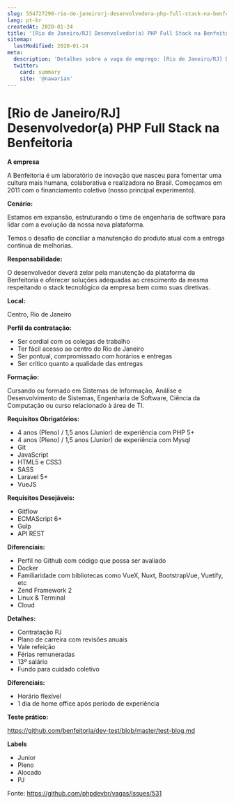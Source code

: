 ```yaml
---
slug: 554727290-rio-de-janeirorj-desenvolvedora-php-full-stack-na-benfeitoria
lang: pt-br
createdAt: 2020-01-24
title: '[Rio de Janeiro/RJ] Desenvolvedor(a) PHP Full Stack na Benfeitoria - Vaga de Emprego'
sitemap:
  lastModified: 2020-01-24
meta:
  description: 'Detalhes sobre a vaga de emprego: [Rio de Janeiro/RJ] Desenvolvedor(a) PHP Full Stack na Benfeitoria'
  twitter:
    card: summary
    site: '@nawarian'
---
```


# [Rio de Janeiro/RJ] Desenvolvedor(a) PHP Full Stack na Benfeitoria

**A empresa**

A Benfeitoria é um laboratório de inovação que nasceu para fomentar uma cultura mais humana, colaborativa e realizadora no Brasil. Começamos em 2011 com o financiamento coletivo (nosso principal experimento).

**Cenário:**

Estamos em expansão, estruturando o time de engenharia de software para lidar com a evolução da nossa nova plataforma.

Temos o desafio de conciliar a manutenção do produto atual com a entrega continua de melhorias.

**Responsabilidade:**

O desenvolvedor deverá zelar pela manutenção da plataforma da Benfeitoria e oferecer soluções adequadas ao crescimento da mesma respeitando o stack tecnológico da empresa bem como suas diretivas.

**Local:**

Centro, Rio de Janeiro

**Perfil da contratação:**

- Ser cordial com os colegas de trabalho
- Ter fácil acesso ao centro do Rio de Janeiro
- Ser pontual, compromissado com horários e entregas
- Ser crítico quanto a qualidade das entregas

**Formação:**

Cursando ou formado em Sistemas de Informação, Análise e Desenvolvimento de Sistemas, Engenharia de Software, Ciência da Computação ou curso relacionado à área de TI.

**Requisitos Obrigatórios:**

- 4 anos (Pleno) / 1,5 anos (Junior) de experiência com PHP 5+
- 4 anos (Pleno) / 1,5 anos (Junior) de experiência com Mysql
- Git
- JavaScript
- HTML5 e CSS3
- SASS
- Laravel 5+
- VueJS

**Requisitos Desejáveis:**

- Gitflow
- ECMAScript 6+
- Gulp
- API REST

**Diferenciais:**

- Perfil no Github com código que possa ser avaliado
- Docker
- Familiaridade com bibliotecas como VueX, Nuxt, BootstrapVue, Vuetify, etc
- Zend Framework 2
- Linux & Terminal
- Cloud

**Detalhes:**

- Contratação PJ
- Plano de carreira com revisões anuais
- Vale refeição
- Férias remuneradas
- 13º salário
- Fundo para cuidado coletivo

**Diferenciais:**

- Horário flexível
- 1 dia de home office após período de experiência

**Teste prático:**

https://github.com/benfeitoria/dev-test/blob/master/test-blog.md

**Labels**

- Junior
- Pleno
- Alocado
- PJ

Fonte: https://github.com/phpdevbr/vagas/issues/531
